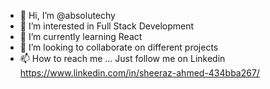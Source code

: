 - 👋 Hi, I’m @absolutechy
- 👀 I’m interested in Full Stack Development
- 🌱 I’m currently learning React
- 💞️ I’m looking to collaborate on different projects
- 📫 How to reach me ... Just follow me on Linkedin https://www.linkedin.com/in/sheeraz-ahmed-434bba267/

<!---
absolutechy/absolutechy is a ✨ special ✨ repository because its `README.md` (this file) appears on your GitHub profile.
You can click the Preview link to take a look at your changes.
--->
